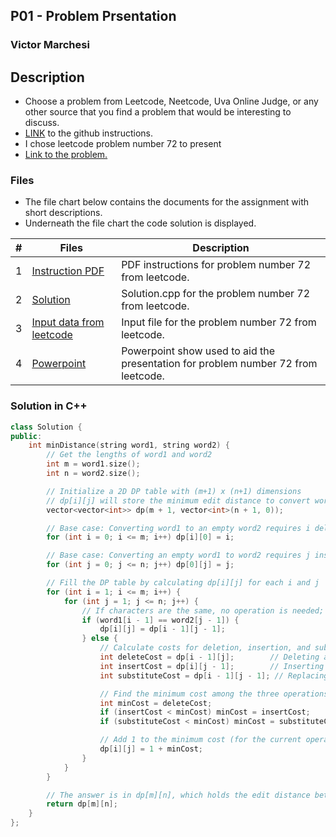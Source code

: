 ## P01 - Problem Prsentation
### Victor Marchesi

## Description

- Choose a problem from Leetcode, Neetcode, Uva Online Judge, or any other source that you find a problem that would be interesting to discuss.
- [LINK](https://github.com/rugbyprof/4883-Programming_Techniques/tree/master/Assignments/12-P01) to the github instructions.
- I chose leetcode problem number 72 to present
- [Link to the problem.](https://leetcode.com/problems/edit-distance/description/)

### Files
- The file chart below contains the documents for the assignment with short descriptions.
- Underneath the file chart the code solution is displayed.

|   #   | Files    | Description                      |
| :---: | -------- | -------------------------------- |
|  1  | [Instruction PDF](./p72.pdf) | PDF instructions for problem number 72 from leetcode. |
|  2  | [Solution](./solution.cpp) | Solution.cpp for the problem number 72 from leetcode. |
|  3  | [Input data from leetcode](./input.txt) | Input file for the problem number 72 from leetcode. |
|  4  | [Powerpoint](./p72_VM.ppsx) | Powerpoint show used to aid the presentation for problem number 72 from leetcode. |

### Solution in C++
```c++
class Solution {
public:
    int minDistance(string word1, string word2) {
        // Get the lengths of word1 and word2
        int m = word1.size();
        int n = word2.size();

        // Initialize a 2D DP table with (m+1) x (n+1) dimensions
        // dp[i][j] will store the minimum edit distance to convert word1[0..i-1] to word2[0..j-1]
        vector<vector<int>> dp(m + 1, vector<int>(n + 1, 0));

        // Base case: Converting word1 to an empty word2 requires i deletions
        for (int i = 0; i <= m; i++) dp[i][0] = i;

        // Base case: Converting an empty word1 to word2 requires j insertions
        for (int j = 0; j <= n; j++) dp[0][j] = j;

        // Fill the DP table by calculating dp[i][j] for each i and j
        for (int i = 1; i <= m; i++) {
            for (int j = 1; j <= n; j++) {
                // If characters are the same, no operation is needed; take previous diagonal value
                if (word1[i - 1] == word2[j - 1]) {
                    dp[i][j] = dp[i - 1][j - 1];
                } else {
                    // Calculate costs for deletion, insertion, and substitution
                    int deleteCost = dp[i - 1][j];        // Deleting a character from word1
                    int insertCost = dp[i][j - 1];        // Inserting a character to word1
                    int substituteCost = dp[i - 1][j - 1]; // Replacing a character in word1

                    // Find the minimum cost among the three operations
                    int minCost = deleteCost;
                    if (insertCost < minCost) minCost = insertCost;
                    if (substituteCost < minCost) minCost = substituteCost;

                    // Add 1 to the minimum cost (for the current operation) and store in dp[i][j]
                    dp[i][j] = 1 + minCost;
                }
            }
        }

        // The answer is in dp[m][n], which holds the edit distance between word1 and word2
        return dp[m][n];
    }
};